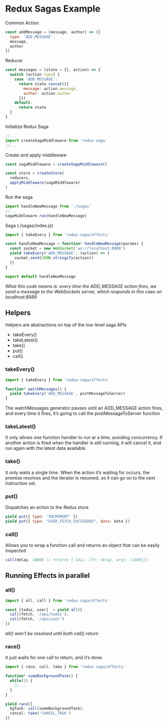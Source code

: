 # Redux Sagas Example

Common Action
```JavaScript
const addMessage = (message, author) => ({
  type: 'ADD_MESSAGE',
  message,
  author
})
```

Reducer
```JavaScript
const messages = (state = [], action) => {
  switch (action.type) {
    case 'ADD_MESSAGE':
      return state.concat([{
        message: action.message,
        author: action.author
      }])
    default:
      return state
  }
}
```

Initialize Redux Saga
```JavaScript
//...
import createSagaMiddleware from 'redux-saga'
//...
```

Create and apply middleware
```JavaScript
const sagaMiddleware = createSagaMiddleware()

const store = createStore(
  reducers,
  applyMiddleware(sagaMiddleware)
)
```

Run the saga
```JavaScript
import handleNewMessage from './sagas'
//...
sagaMiddleware.run(handleNewMessage)
```

Saga (./sagas/index.js)
```JavaScript
import { takeEvery } from 'redux-saga/effects'

const handleNewMessage = function* handleNewMessage(params) {
  const socket = new WebSocket('ws://localhost:8989')
  yield takeEvery('ADD_MESSAGE', (action) => {
    socket.send(JSON.stringify(action))
  })
}

export default handleNewMessage
```
*What this code means is: every time the ADD_MESSAGE action fires, we send a message to the WebSockets server, which responds in this case on localhost:8989*

## Helpers

Helpers are abstractions on top of the low-level saga APIs
- takeEvery()
- takeLatest()
- take()
- put()
- call()

### takeEvery()
```JavaScript
import { takeEvery } from 'redux-saga/effects'

function* watchMessages() {
  yield takeEvery('ADD_MESSAGE', postMessageToServer)
}
```
The watchMessages generator pauses until an ADD_MESSAGE action fires, and every time it fires, it’s going to call the postMessageToServer function

### takeLatest()
It only allows one function handler to run at a time, avoiding concurrency. If another action is fired when the handler is still running, it will cancel it, and run again with the latest data available.

### take()
It only waits a single time. When the action it’s waiting for occurs, the promise resolves and the iterator is resumed, so it can go on to the next instruction set.

### put()
Dispatches an action to the Redux store.
```JavaScript
yield put({ type: 'INCREMENT' })
yield put({ type: "USER_FETCH_SUCCEEDED", data: data })
```

### call()
Allows you to wrap a function call and returns an object that can be easily inspected
```JavaScript
call(delay, 1000) // returns { CALL: {fn: delay, args: [1000]}}
```

## Running Effects in parallel

### all()
```JavaScript
import { all, call } from 'redux-saga/effects'

const [todos, user]  = yield all([
  call(fetch, '/api/todos'),
  call(fetch, '/api/user')
])
```
*all() won’t be resolved until both call() return*

### race()
It just waits for one call to return, and it’s done.
```JavaScript
import { race, call, take } from 'redux-saga/effects'

function* someBackgroundTask() {
  while(1) {
    //...
  }
}

yield race([
  bgTask: call(someBackgroundTask),
  cancel: take('CANCEL_TASK')
])
```